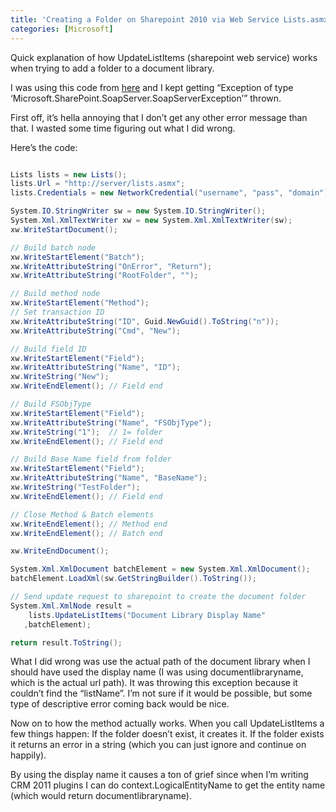 ```yaml
---
title: 'Creating a Folder on Sharepoint 2010 via Web Service Lists.asmx  and UpdateListItems'
categories: [Microsoft]
---
```



Quick explanation of how UpdateListItems (sharepoint web service) works when trying to add a folder to a document library.

I was using this code from [here][1] and I kept getting “Exception of type ‘Microsoft.SharePoint.SoapServer.SoapServerException’” thrown.

 [1]: http://blogs.msdn.com/b/crm/archive/2006/10/23/creating-folders-in-sharepoint-document-libraries.aspx

First off, it’s hella annoying that I don’t get any other error message than that. I wasted some time figuring out what I did wrong.

Here’s the code:
```csharp

Lists lists = new Lists();
lists.Url = "http://server/lists.asmx";
lists.Credentials = new NetworkCredential("username", "pass", "domain");

System.IO.StringWriter sw = new System.IO.StringWriter();
System.Xml.XmlTextWriter xw = new System.Xml.XmlTextWriter(sw);
xw.WriteStartDocument();

// Build batch node
xw.WriteStartElement("Batch");
xw.WriteAttributeString("OnError", "Return");
xw.WriteAttributeString("RootFolder", "");

// Build method node
xw.WriteStartElement("Method");
// Set transaction ID
xw.WriteAttributeString("ID", Guid.NewGuid().ToString("n"));
xw.WriteAttributeString("Cmd", "New");

// Build field ID
xw.WriteStartElement("Field");
xw.WriteAttributeString("Name", "ID");
xw.WriteString("New");
xw.WriteEndElement(); // Field end

// Build FSObjType
xw.WriteStartElement("Field");
xw.WriteAttributeString("Name", "FSObjType");
xw.WriteString("1");  // 1= folder
xw.WriteEndElement(); // Field end

// Build Base Name field from folder
xw.WriteStartElement("Field");
xw.WriteAttributeString("Name", "BaseName");
xw.WriteString("TestFolder");
xw.WriteEndElement(); // Field end

// Close Method & Batch elements
xw.WriteEndElement(); // Method end
xw.WriteEndElement(); // Batch end

xw.WriteEndDocument();

System.Xml.XmlDocument batchElement = new System.Xml.XmlDocument();
batchElement.LoadXml(sw.GetStringBuilder().ToString());

// Send update request to sharepoint to create the document folder
System.Xml.XmlNode result =
    lists.UpdateListItems("Document Library Display Name"
   ,batchElement);

return result.ToString();
```


What I did wrong was use the actual path of the document library when I should have used the display name (I was using documentlibraryname, which is the actual url path). It was throwing this exception because it couldn’t find the “listName”. I’m not sure if it would be possible, but some type of descriptive error coming back would be nice.

Now on to how the method actually works. When you call UpdateListItems a few things happen:
If the folder doesn’t exist, it creates it.
If the folder exists it returns an error in a string (which you can just ignore and continue on happily).

By using the display name it causes a ton of grief since when I’m writing CRM 2011 plugins I can do context.LogicalEntityName to get the entity name (which would return documentlibraryname).
